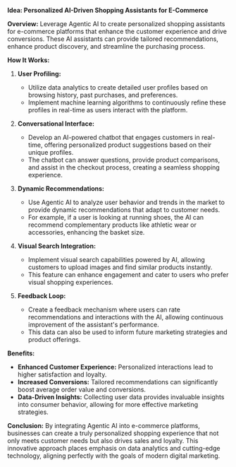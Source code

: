 **Idea: Personalized AI-Driven Shopping Assistants for E-Commerce**

**Overview:**
Leverage Agentic AI to create personalized shopping assistants for e-commerce platforms that enhance the customer experience and drive conversions. These AI assistants can provide tailored recommendations, enhance product discovery, and streamline the purchasing process.

**How It Works:**

1. **User Profiling:**
   - Utilize data analytics to create detailed user profiles based on browsing history, past purchases, and preferences. 
   - Implement machine learning algorithms to continuously refine these profiles in real-time as users interact with the platform.

2. **Conversational Interface:**
   - Develop an AI-powered chatbot that engages customers in real-time, offering personalized product suggestions based on their unique profiles.
   - The chatbot can answer questions, provide product comparisons, and assist in the checkout process, creating a seamless shopping experience.

3. **Dynamic Recommendations:**
   - Use Agentic AI to analyze user behavior and trends in the market to provide dynamic recommendations that adapt to customer needs.
   - For example, if a user is looking at running shoes, the AI can recommend complementary products like athletic wear or accessories, enhancing the basket size.

4. **Visual Search Integration:**
   - Implement visual search capabilities powered by AI, allowing customers to upload images and find similar products instantly.
   - This feature can enhance engagement and cater to users who prefer visual shopping experiences.

5. **Feedback Loop:**
   - Create a feedback mechanism where users can rate recommendations and interactions with the AI, allowing continuous improvement of the assistant's performance.
   - This data can also be used to inform future marketing strategies and product offerings.

**Benefits:**
- **Enhanced Customer Experience:** Personalized interactions lead to higher satisfaction and loyalty.
- **Increased Conversions:** Tailored recommendations can significantly boost average order value and conversions.
- **Data-Driven Insights:** Collecting user data provides invaluable insights into consumer behavior, allowing for more effective marketing strategies.

**Conclusion:**
By integrating Agentic AI into e-commerce platforms, businesses can create a truly personalized shopping experience that not only meets customer needs but also drives sales and loyalty. This innovative approach places emphasis on data analytics and cutting-edge technology, aligning perfectly with the goals of modern digital marketing.